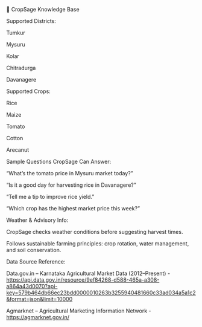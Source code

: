 
🌾 CropSage Knowledge Base

Supported Districts:

Tumkur

Mysuru

Kolar

Chitradurga

Davanagere

Supported Crops:

Rice

Maize

Tomato

Cotton

Arecanut

Sample Questions CropSage Can Answer:

“What’s the tomato price in Mysuru market today?”

“Is it a good day for harvesting rice in Davanagere?”

“Tell me a tip to improve rice yield.”

“Which crop has the highest market price this week?”

Weather & Advisory Info:

CropSage checks weather conditions before suggesting harvest times.

Follows sustainable farming principles: crop rotation, water management, and soil conservation.

Data Source Reference:

Data.gov.in – Karnataka Agricultural Market Data (2012–Present)  - https://api.data.gov.in/resource/9ef84268-d588-465a-a308-a864a43d0070?api-key=579b464db66ec23bdd0000010263b3255940481660c33ad034a5a1c2&format=json&limit=10000

Agmarknet – Agricultural Marketing Information Network - https://agmarknet.gov.in/
